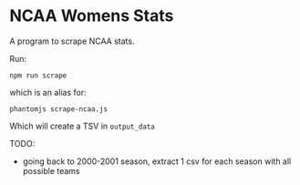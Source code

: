 # NCAA Womens Stats

A program to scrape NCAA stats.

Run: 

`npm run scrape` 

which is an alias for:

`phantomjs scrape-ncaa.js`

Which will create a TSV in `output_data` 

TODO: 
* going back to 2000-2001 season, extract 1 csv for each season with all possible teams

